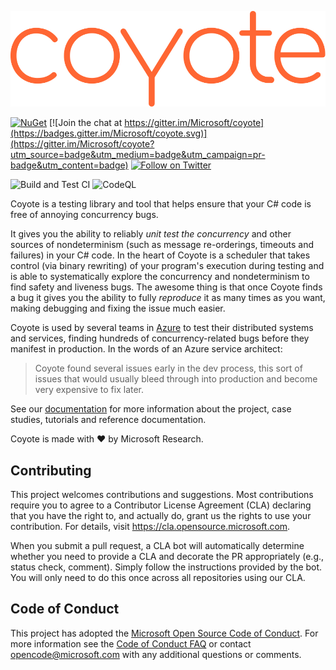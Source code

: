 ![Coyote logo](https://raw.githubusercontent.com/microsoft/coyote/main/docs/assets/images/logo_coyote.svg)

[![NuGet](https://img.shields.io/nuget/v/Microsoft.Coyote.svg)](https://www.nuget.org/packages/Microsoft.Coyote/)
[![Join the chat at https://gitter.im/Microsoft/coyote](https://badges.gitter.im/Microsoft/coyote.svg)](https://gitter.im/Microsoft/coyote?utm_source=badge&utm_medium=badge&utm_campaign=pr-badge&utm_content=badge)
[![Follow on Twitter](https://img.shields.io/twitter/follow/coyote_dev?style=social&logo=twitter)](https://twitter.com/intent/follow?screen_name=coyote_dev)

![Build and Test CI](https://github.com/microsoft/coyote/actions/workflows/test-coyote.yml/badge.svg?branch=main)
![CodeQL](https://github.com/microsoft/coyote/actions/workflows/codeql-analysis.yml/badge.svg?branch=main)

Coyote is a testing library and tool that helps ensure that your C# code is free of annoying
concurrency bugs.

It gives you the ability to reliably *unit test the concurrency* and other sources of nondeterminism
(such as message re-orderings, timeouts and failures) in your C# code. In the heart of Coyote is a
scheduler that takes control (via binary rewriting) of your program's execution during testing and
is able to systematically explore the concurrency and nondeterminism to find safety and liveness
bugs. The awesome thing is that once Coyote finds a bug it gives you the ability to fully
*reproduce* it as many times as you want, making debugging and fixing the issue much easier.

Coyote is used by several teams in [Azure](https://azure.microsoft.com/) to test their distributed
systems and services, finding hundreds of concurrency-related bugs before they manifest in
production. In the words of an Azure service architect:
> Coyote found several issues early in the dev process, this sort of issues that would usually bleed
> through into production and become very expensive to fix later.

See our [documentation](https://microsoft.github.io/coyote/) for more information about the project,
case studies, tutorials and reference documentation.

Coyote is made with :heart: by Microsoft Research.

## Contributing
This project welcomes contributions and suggestions. Most contributions require you to agree to a
Contributor License Agreement (CLA) declaring that you have the right to, and actually do, grant us
the rights to use your contribution. For details, visit https://cla.opensource.microsoft.com.

When you submit a pull request, a CLA bot will automatically determine whether you need to provide a
CLA and decorate the PR appropriately (e.g., status check, comment). Simply follow the instructions
provided by the bot. You will only need to do this once across all repositories using our CLA.

## Code of Conduct
This project has adopted the [Microsoft Open Source Code of
Conduct](https://opensource.microsoft.com/codeofconduct/). For more information see the [Code of
Conduct FAQ](https://opensource.microsoft.com/codeofconduct/faq/) or contact
[opencode@microsoft.com](mailto:opencode@microsoft.com) with any additional questions or comments.
